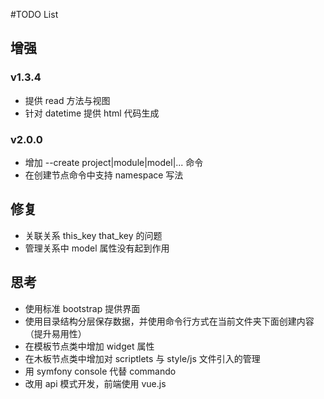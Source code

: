 #TODO List

## 增强
### v1.3.4
* 提供 read 方法与视图
* 针对 datetime 提供 html 代码生成

### v2.0.0
* 增加 --create project|module|model|... 命令
* 在创建节点命令中支持 namespace 写法

## 修复
* 关联关系 this_key that_key 的问题
* 管理关系中 model 属性没有起到作用

## 思考
* 使用标准 bootstrap 提供界面
* 使用目录结构分层保存数据，并使用命令行方式在当前文件夹下面创建内容（提升易用性）
* 在模板节点类中增加 widget 属性
* 在木板节点类中增加对 scriptlets 与 style/js 文件引入的管理
* 用 symfony console 代替 commando
* 改用 api 模式开发，前端使用 vue.js